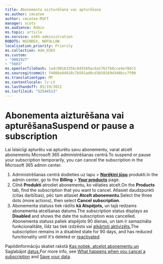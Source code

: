 ```yaml
---
title: Abonementa aizturēšana vai apturēšana
ms.author: cmcatee
author: cmcatee-MSFT
manager: scotv
ms.audience: Admin
ms.topic: article
ms.service: o365-administration
ROBOTS: NOINDEX, NOFOLLOW
localization_priority: Priority
ms.collection: Adm_O365
ms.custom:
- "9002927"
- "5603"
ms.openlocfilehash: 1a4c9016335bc045569ac6a17627b8cce4e78dc5
ms.sourcegitcommit: f4866e94918c7b591ad0cd3b58169d340bcc7f00
ms.translationtype: MT
ms.contentlocale: lv-LV
ms.lasthandoff: 05/19/2021
ms.locfileid: "52544513"
---
```

# <a name="suspend-or-pause-a-subscription"></a><span data-ttu-id="1853f-102">Abonementa aizturēšana vai apturēšana</span><span class="sxs-lookup"><span data-stu-id="1853f-102">Suspend or pause a subscription</span></span>

<span data-ttu-id="1853f-103">Lai īslaicīgi apturētu vai apturētu savu abonementu, varat atcelt abonementu Microsoft 365 administrēšanas centrā.</span><span class="sxs-lookup"><span data-stu-id="1853f-103">To suspend or pause your subscription temporarily, you can cancel the subscription in the Microsoft 365 admin center.</span></span>

1. <span data-ttu-id="1853f-104">Administrēšanas centrā dodieties uz lapu  >  **[Norēķini jūsu](https://go.microsoft.com/fwlink/p/?linkid=842054)** produkti.</span><span class="sxs-lookup"><span data-stu-id="1853f-104">In the admin center, go to the **Billing** > **[Your products](https://go.microsoft.com/fwlink/p/?linkid=842054)** page.</span></span>
2. <span data-ttu-id="1853f-105">Cilnē **Produkti** atrodiet abonementu, ko vēlaties atcelt.</span><span class="sxs-lookup"><span data-stu-id="1853f-105">On the **Products** tab, find the subscription that you want to cancel.</span></span> <span data-ttu-id="1853f-106">Atlasiet daudzpunkti (citas darbības), pēc tam atlasiet **Atcelt abonementu**.</span><span class="sxs-lookup"><span data-stu-id="1853f-106">Select the three dots (more actions), then select **Cancel subscription**.</span></span>
3. <span data-ttu-id="1853f-107">Abonementa statuss tiek rādīts **kā Atspējots,** un tajā redzams abonementa atcelšanas datums.</span><span class="sxs-lookup"><span data-stu-id="1853f-107">The subscription status displays as **Disabled** and shows the date the subscription was cancelled.</span></span> <span data-ttu-id="1853f-108">Abonementa statuss paliek atspējots 90 dienas, un tam ir samazināta funkcionalitāte, līdz tas tiek izdzēsts vai [atkārtoti aktivizēts.](/microsoft-365/commerce/subscriptions/reactivate-your-subscription)</span><span class="sxs-lookup"><span data-stu-id="1853f-108">The subscription remains in a disabled state for 90 days, and has reduced functionality until it's deleted or [reactivated](/microsoft-365/commerce/subscriptions/reactivate-your-subscription).</span></span>

<span data-ttu-id="1853f-109">Papildinformāciju skatiet rakstā [Kas notiek, atceļot abonementu un](/microsoft-365/commerce/subscriptions/cancel-your-subscription#what-happens-when-you-cancel-a-subscription) Saglabājot [datus.](/microsoft-365/commerce/subscriptions/cancel-your-subscription#save-your-data)</span><span class="sxs-lookup"><span data-stu-id="1853f-109">For more info, see [What happens when you cancel a subscription](/microsoft-365/commerce/subscriptions/cancel-your-subscription#what-happens-when-you-cancel-a-subscription) and [Save your data](/microsoft-365/commerce/subscriptions/cancel-your-subscription#save-your-data).</span></span>
